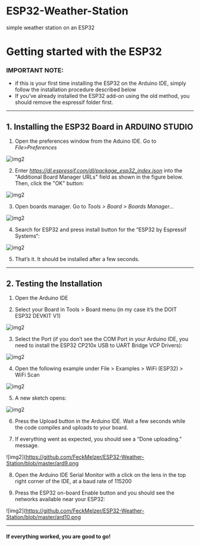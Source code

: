 # ESP32-Weather-Station
simple weather station on an ESP32


# Getting started with the ESP32
### IMPORTANT NOTE:

- if this is your first time installing the ESP32 on the Arduino IDE, simply follow the installation procedure described below
- If you’ve already installed the ESP32 add-on using the old method, you should remove the espressif folder first.
_______________________________________
## 1. Installing the ESP32 Board in ARDUINO STUDIO
  1) Open the preferences window from the Aduino IDE. Go to *File>Preferences*
  
   ![img2](https://github.com/FeckMelzer/ESP32-Weather-Station/blob/master/ard1.png)
   
   
  2) Enter *https://dl.espressif.com/dl/package_esp32_index.json* into the "Additional Board Manager URLs" field as shown in the                figure below. Then, click the "OK" button:
  
  
  ![img2](https://github.com/FeckMelzer/ESP32-Weather-Station/blob/master/ard2.png)
  
  3) Open boards manager. Go to *Tools > Board > Boards Manager…*
  
  ![img2](https://github.com/FeckMelzer/ESP32-Weather-Station/blob/master/ard3.png)
  
  4) Search for ESP32 and press install button for the “ESP32 by Espressif Systems“:
  
  ![img2](https://github.com/FeckMelzer/ESP32-Weather-Station/blob/master/ard4.png)
  
  5) That’s it. It should be installed after a few seconds.
  
  _________________________________
## 2. Testing the Installation
  1) Open the Arduino IDE

  2) Select your Board in Tools > Board menu (in my case it’s the DOIT ESP32 DEVKIT V1)
  
  ![img2](https://github.com/FeckMelzer/ESP32-Weather-Station/blob/master/ard5.png)
  
  3) Select the Port (if you don’t see the COM Port in your Arduino IDE, you need to install the ESP32 CP210x USB to UART Bridge VCP        Drivers):
  
  ![img2](https://github.com/FeckMelzer/ESP32-Weather-Station/blob/master/ard6.png)
  
  4) Open the following example under File > Examples > WiFi (ESP32) > WiFi Scan
  
  ![img2](https://github.com/FeckMelzer/ESP32-Weather-Station/blob/master/ard7.png)
  
  5) A new sketch opens:
  
  ![img2](https://github.com/FeckMelzer/ESP32-Weather-Station/blob/master/ard8.png)

  6) Press the Upload button in the Arduino IDE. Wait a few seconds while the code compiles and uploads to your board.

  7) If everything went as expected, you should see a “Done uploading.” message.
  
  ![img2](https://github.com/FeckMelzer/ESP32-Weather-Station/blob/master/ard9.png
  
  8) Open the Arduino IDE Serial Monitor with a click on the lens in the top right corner of the IDE, at a baud rate of 115200
  
  9) Press the ESP32 on-board Enable button and you should see the networks available near your ESP32:
  
  ![img2](https://github.com/FeckMelzer/ESP32-Weather-Station/blob/master/ard10.png
__________________________________________

#### If everything worked, you are good to go!
  
  

  

  
